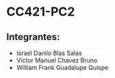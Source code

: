 # CC421-PC2

## Integrantes:

- Israel Danilo Blas Salas 
- Victor Manuel Chavez Bruno
- William Frank Guadalupe Quispe